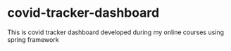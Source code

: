 # covid-tracker-dashboard
This is covid tracker dashboard developed during my online courses using spring framework
